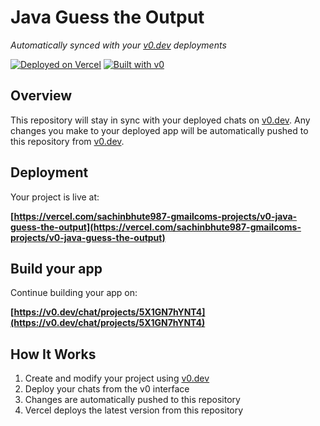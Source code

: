 # Java Guess the Output

*Automatically synced with your [v0.dev](https://v0.dev) deployments*

[![Deployed on Vercel](https://img.shields.io/badge/Deployed%20on-Vercel-black?style=for-the-badge&logo=vercel)](https://vercel.com/sachinbhute987-gmailcoms-projects/v0-java-guess-the-output)
[![Built with v0](https://img.shields.io/badge/Built%20with-v0.dev-black?style=for-the-badge)](https://v0.dev/chat/projects/5X1GN7hYNT4)

## Overview

This repository will stay in sync with your deployed chats on [v0.dev](https://v0.dev).
Any changes you make to your deployed app will be automatically pushed to this repository from [v0.dev](https://v0.dev).

## Deployment

Your project is live at:

**[https://vercel.com/sachinbhute987-gmailcoms-projects/v0-java-guess-the-output](https://vercel.com/sachinbhute987-gmailcoms-projects/v0-java-guess-the-output)**

## Build your app

Continue building your app on:

**[https://v0.dev/chat/projects/5X1GN7hYNT4](https://v0.dev/chat/projects/5X1GN7hYNT4)**

## How It Works

1. Create and modify your project using [v0.dev](https://v0.dev)
2. Deploy your chats from the v0 interface
3. Changes are automatically pushed to this repository
4. Vercel deploys the latest version from this repository